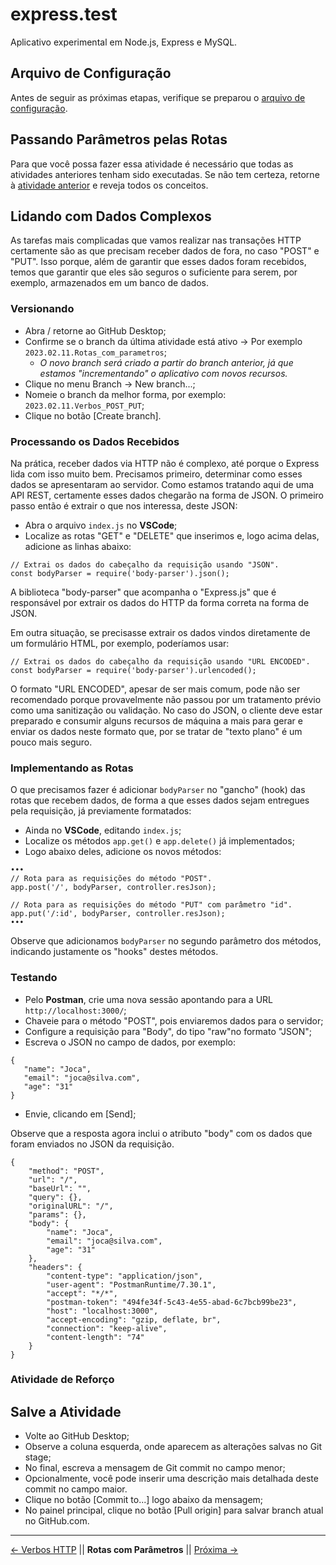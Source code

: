 # express.test
Aplicativo experimental em Node.js, Express e MySQL.

## Arquivo de Configuração
Antes de seguir as próximas etapas, verifique se preparou o [arquivo de configuração](https://github.com/Luferat/express.test/tree/Atividade.02_Arquivo_de_configura%C3%A7%C3%A3o).

## Passando Parâmetros pelas Rotas

Para que você possa fazer essa atividade é necessário que todas as atividades anteriores tenham sido executadas. Se não tem certeza, retorne à [atividade anterior](https://github.com/Luferat/express.test/tree/Atividade.04_Verbos_HTTP_GET) e reveja todos os conceitos.

## Lidando com Dados Complexos

As tarefas mais complicadas que vamos realizar nas transações HTTP certamente são as que precisam receber dados de fora, no caso "POST" e "PUT". Isso porque, além de garantir que esses dados foram recebidos, temos que garantir que eles são seguros o suficiente para serem, por exemplo, armazenados em um banco de dados.

### Versionando

 - Abra / retorne ao GitHub Desktop;
 - Confirme se o branch da última atividade está ativo → Por exemplo `2023.02.11.Rotas_com_parametros`;
   - *O novo branch será criado a partir do branch anterior, já que estamos "incrementando" o aplicativo com novos recursos.*
 - Clique no menu Branch → New branch...;
 - Nomeie o branch da melhor forma, por exemplo: `2023.02.11.Verbos_POST_PUT`;
 - Clique no botão [Create branch].

### Processando os Dados Recebidos

Na prática, receber dados via HTTP não é complexo, até porque o Express lida com isso muito bem. Precisamos primeiro, determinar como esses dados se apresentaram ao servidor. Como estamos tratando aqui de uma API REST, certamente esses dados chegarão na forma de JSON. O primeiro passo então é extrair o que nos interessa, deste JSON:

 - Abra o arquivo `index.js` no **VSCode**;
 - Localize as rotas "GET" e "DELETE" que inserimos e, logo acima delas, adicione as linhas abaixo:
 
```
// Extrai os dados do cabeçalho da requisição usando "JSON".
const bodyParser = require('body-parser').json(); 
```

A biblioteca "body-parser" que acompanha o "Express.js" que é responsável por extrair os dados do HTTP da forma correta na forma de JSON.

Em outra situação, se precisasse extrair os dados vindos diretamente de um formulário HTML, por exemplo, poderíamos usar:

```
// Extrai os dados do cabeçalho da requisição usando "URL ENCODED".
const bodyParser = require('body-parser').urlencoded();
```

O formato "URL ENCODED", apesar de ser mais comum, pode não ser recomendado porque provavelmente não passou por um tratamento prévio como uma sanitização ou validação. No caso do JSON, o cliente deve estar preparado e consumir alguns recursos de máquina a mais para gerar e enviar os dados neste formato que, por se tratar de "texto plano" é um pouco mais seguro.

### Implementando as Rotas

O que precisamos fazer é adicionar `bodyParser` no "gancho" (hook) das rotas que recebem dados, de forma a que esses dados sejam entregues pela requisição, já previamente formatados:

 - Ainda no **VSCode**, editando `index.js`;
 - Localize os métodos `app.get()` e `app.delete()` já implementados;
 - Logo abaixo deles, adicione os novos métodos:
```
•••
// Rota para as requisições do método "POST".
app.post('/', bodyParser, controller.resJson);

// Rota para as requisições do método "PUT" com parâmetro "id".
app.put('/:id', bodyParser, controller.resJson);
•••
```
Observe que adicionamos `bodyParser` no segundo parâmetro dos métodos, indicando justamente os "hooks" destes métodos.

### Testando

 - Pelo **Postman**, crie uma nova sessão apontando para a URL `http://localhost:3000/`;
 - Chaveie para o método "POST", pois enviaremos dados para o servidor;
 - Configure a requisição para "Body", do tipo "raw"no formato "JSON";
 - Escreva o JSON no campo de dados, por exemplo:
 ```
 {
    "name": "Joca",
    "email": "joca@silva.com",
    "age": "31"
}
```
 - Envie, clicando em [Send];
 
Observe que a resposta agora inclui o atributo "body" com os dados que foram enviados no JSON da requisição.

```
{
    "method": "POST",
    "url": "/",
    "baseUrl": "",
    "query": {},
    "originalURL": "/",
    "params": {},
    "body": {
        "name": "Joca",
        "email": "joca@silva.com",
        "age": "31"
    },
    "headers": {
        "content-type": "application/json",
        "user-agent": "PostmanRuntime/7.30.1",
        "accept": "*/*",
        "postman-token": "494fe34f-5c43-4e55-abad-6c7bcb99be23",
        "host": "localhost:3000",
        "accept-encoding": "gzip, deflate, br",
        "connection": "keep-alive",
        "content-length": "74"
    }
}
```

### Atividade de Reforço


## Salve a Atividade

 - Volte ao GitHub Desktop;
 - Observe a coluna esquerda, onde aparecem as alterações salvas no Git stage;
 - No final, escreva a mensagem de Git commit no campo menor;
 - Opcionalmente, você pode inserir uma descrição mais detalhada deste commit no campo maior.
 - Clique no botão [Commit to...] logo abaixo da mensagem;
 - No painel principal, clique no botão [Pull origin] para salvar branch atual no GitHub.com.

---
[← Verbos HTTP](https://github.com/Luferat/express.test/tree/Atividade.03_Verbos_HTTP) || **Rotas com Parâmetros** || [Próxima →](https://github.com/Luferat/express.test/tree/)
